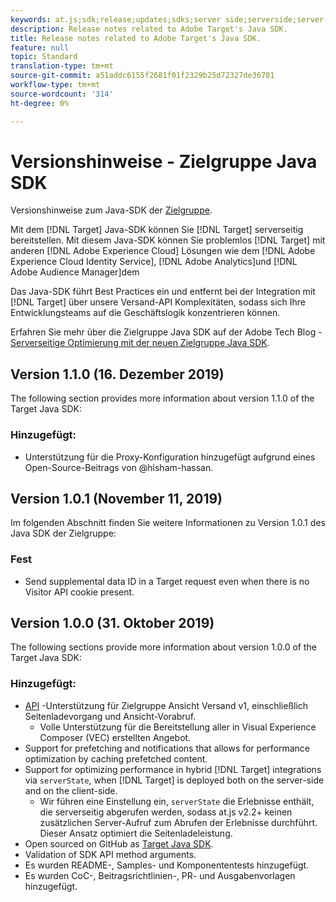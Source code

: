 ```yaml
---
keywords: at.js;sdk;release;updates;sdks;server side;serverside;server-side;java;java sdk
description: Release notes related to Adobe Target's Java SDK.
title: Release notes related to Adobe Target's Java SDK.
feature: null
topic: Standard
translation-type: tm+mt
source-git-commit: a51addc6155f2681f01f2329b25d72327de36701
workflow-type: tm+mt
source-wordcount: '314'
ht-degree: 0%

---
```



# Versionshinweise - Zielgruppe Java SDK

Versionshinweise zum Java-SDK der [Zielgruppe](https://github.com/adobe/target-java-sdk).

Mit dem [!DNL Target] Java-SDK können Sie [!DNL Target] serverseitig bereitstellen. Mit diesem Java-SDK können Sie problemlos [!DNL Target] mit anderen [!DNL Adobe Experience Cloud] Lösungen wie dem [!DNL Adobe Experience Cloud Identity Service], [!DNL Adobe Analytics]und [!DNL Adobe Audience Manager]dem

Das Java-SDK führt Best Practices ein und entfernt bei der Integration mit [!DNL Target] über unsere Versand-API Komplexitäten, sodass sich Ihre Entwicklungsteams auf die Geschäftslogik konzentrieren können.

Erfahren Sie mehr über die Zielgruppe Java SDK auf der Adobe Tech Blog - [Serverseitige Optimierung mit der neuen Zielgruppe Java SDK](https://medium.com/adobetech/server-side-optimization-with-the-new-target-java-sdk-421dc418a3f2).

## Version 1.1.0 (16. Dezember 2019)

The following section provides more information about version 1.1.0 of the Target Java SDK:

### Hinzugefügt:

* Unterstützung für die Proxy-Konfiguration hinzugefügt aufgrund eines Open-Source-Beitrags von @hisham-hassan.

## Version 1.0.1 (November 11, 2019)

Im folgenden Abschnitt finden Sie weitere Informationen zu Version 1.0.1 des Java SDK der Zielgruppe:

### Fest

* Send supplemental data ID in a Target request even when there is no Visitor API cookie present.

## Version 1.0.0 (31. Oktober 2019)

The following sections provide more information about version 1.0.0 of the Target Java SDK:

### Hinzugefügt:

* [API](https://developers.adobetarget.com/api/delivery-api/) -Unterstützung für Zielgruppe Ansicht Versand v1, einschließlich Seitenladevorgang und Ansicht-Vorabruf.
   * Volle Unterstützung für die Bereitstellung aller in Visual Experience Composer (VEC) erstellten Angebot.
* Support for prefetching and notifications that allows for performance optimization by caching prefetched content.
* Support for optimizing performance in hybrid [!DNL Target] integrations via `serverState`, when [!DNL Target] is deployed both on the server-side and on the client-side.
   * Wir führen eine Einstellung ein, `serverState` die Erlebnisse enthält, die serverseitig abgerufen werden, sodass at.js v2.2+ keinen zusätzlichen Server-Aufruf zum Abrufen der Erlebnisse durchführt. Dieser Ansatz optimiert die Seitenladeleistung.
* Open sourced on GitHub as [Target Java SDK](https://github.com/adobe/target-java-sdk).
* Validation of SDK API method arguments.
* Es wurden README-, Samples- und Komponententests hinzugefügt.
* Es wurden CoC-, Beitragsrichtlinien-, PR- und Ausgabenvorlagen hinzugefügt.

